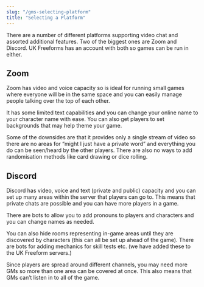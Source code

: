 ```yaml
---
slug: "/gms-selecting-platform"
title: "Selecting a Platform"
---
```


There are a number of different platforms supporting video chat and assorted
additional features. Two of the biggest ones are Zoom and Discord. UK Freeforms
has an account with both so games can be run in either.

## Zoom

Zoom has video and voice capacity so is ideal for running small games where
everyone will be in the same space and you can easily manage people talking over
the top of each other.

It has some limited text capabilities and you can change your online name to
your character name with ease. You can also get players to set backgrounds that
may help theme your game.

Some of the downsides are that it provides only a single stream of video so
there are no areas for “might I just have a private word” and everything you do
can be seen/heard by the other players. There are also no ways to add
randomisation methods like card drawing or dice rolling.

## Discord

Discord has video, voice and text (private and public) capacity and you can set
up many areas within the server that players can go to. This means that private
chats are possible and you can have more players in a game.

There are bots to allow you to add pronouns to players and characters and you
can change names as needed.

You can also hide rooms representing in-game areas until they are discovered by
characters (this can all be set up ahead of the game). There are bots for adding
mechanics for skill tests etc. (we have added these to the UK Freeform servers.)

Since players are spread around different channels, you may need more GMs so
more than one area can be covered at once. This also means that GMs can’t
listen in to all of the game.
